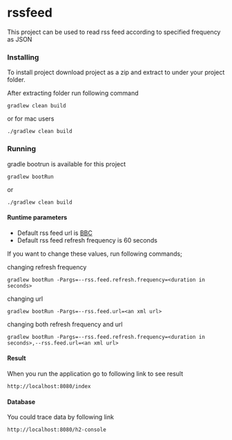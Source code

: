 # rssfeed
This project can be used to read rss feed according to specified frequency as JSON

### Installing

To install project download project as a zip and extract to under your project folder. 

After extracting folder run following command

```
gradlew clean build
```
or for mac users
```
./gradlew clean build
```

### Running

gradle bootrun is available for this project
```
gradlew bootRun
```
or
```
./gradlew clean build
```
#### Runtime parameters
* Default rss feed url is [BBC](http://feeds.bbci.co.uk/news/world/rss.xml)
* Default rss feed refresh frequency is 60 seconds

If you want to change these values, run following commands;

changing refresh frequency
```
gradlew bootRun -Pargs=--rss.feed.refresh.frequency=<duration in seconds>
```
changing url
```
gradlew bootRun -Pargs=--rss.feed.url=<an xml url>
```
changing both refresh frequency and url
```
gradlew bootRun -Pargs=--rss.feed.refresh.frequency=<duration in seconds>,--rss.feed.url=<an xml url>
```

#### Result
When you run the application go to following link to see result
```
http://localhost:8080/index
```

#### Database
You could trace data by following link
```
http://localhost:8080/h2-console
```